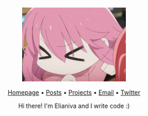 <p align="center"><img width="240" src="bocchi-mumumu.gif" /></p>
<p align="center"><a href="https://elianiva.my.id">Homepage</a> • <a href="https://elianiva.my.id/posts">Posts</a> • <a href="https://elianiva.my.id/projects">Projects</a> • <a href="mailto:contact@elianiva.my.id">Email</a> • <a href="https://twitter.com/@elianiva_">Twitter</a></p>

<p align="center">Hi there! I'm Elianiva and I write code :)</p>
